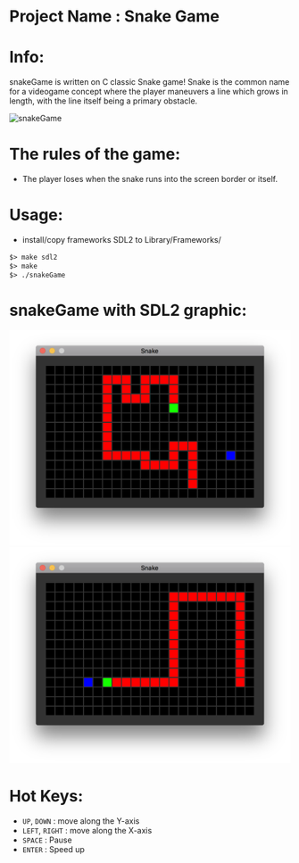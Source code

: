 # Project Name : Snake Game

# Info:
snakeGame is written on C classic Snake game!
Snake is the common name for a videogame concept where the player maneuvers a line which grows in length, with the line itself being a primary obstacle.

![snakeGame](/snake.gif?raw=true "snakeGame")

# The rules of the game:
 - The player loses when the snake runs into the screen border or itself.

# Usage:
- install/copy frameworks SDL2 to Library/Frameworks/
```
$> make sdl2
$> make
$> ./snakeGame
```
# snakeGame with SDL2 graphic:
![snakeGame](/snake000.png?raw=true "snakeGame")
![snakeGame](/snake001.png?raw=true "snakeGame")

# Hot Keys:
  * `UP`, `DOWN` : move along the Y-axis
  * `LEFT`, `RIGHT` : move along the X-axis
  * `SPACE` : Pause
  * `ENTER` : Speed up
